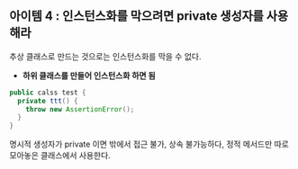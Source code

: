 ## 아이템 4 : 인스턴스화를 막으려면 private 생성자를 사용해라

추상 클래스로 만드는 것으로는 인스턴스화를 막을 수 없다.

- **하위 클래스를 만들어 인스턴스화 하면 됨**

```java
public calss test {
  private ttt() {
    throw new AssertionError();
  }
}
```

명시적 생성자가 private 이면 밖에서 접근 불가, 상속 불가능하다, 정적 메서드만 따로 모아놓은 클래스에서 사용한다. 